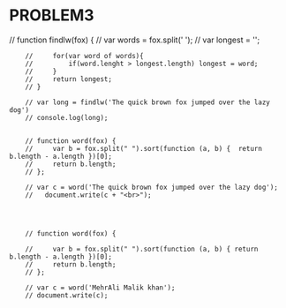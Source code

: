 # PROBLEM3
 // function findlw(fox) {
        //     var words = fox.split(' ');
        //     var longest = '';

        //     for(var word of words){
        //         if(word.lenght > longest.length) longest = word;
        //     }
        //     return longest;
        // }

        // var long = findlw('The quick brown fox jumped over the lazy dog')
        // console.log(long);


        // function word(fox) {
        //     var b = fox.split(" ").sort(function (a, b) {  return b.length - a.length })[0];
        //     return b.length;
        // };

        // var c = word('The quick brown fox jumped over the lazy dog');
        //   document.write(c + "<br>");




        // function word(fox) {

        //     var b = fox.split(" ").sort(function (a, b) { return b.length - a.length })[0];
        //     return b.length;
        // };

        // var c = word('MehrAli Malik khan');
        // document.write(c);
